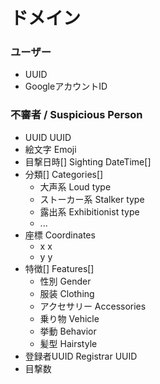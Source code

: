 # ドメイン

### ユーザー
- UUID
- GoogleアカウントID

### 不審者 / Suspicious Person
- UUID UUID
- 絵文字 Emoji
- 目撃日時[] Sighting DateTime[]
- 分類[] Categories[]
    - 大声系 Loud type
    - ストーカー系 Stalker type
    - 露出系 Exhibitionist type
    - ...
- 座標 Coordinates
    - x x
    - y y
- 特徴[] Features[]
    - 性別 Gender
    - 服装 Clothing
    - アクセサリー Accessories
    - 乗り物 Vehicle
    - 挙動 Behavior
    - 髪型 Hairstyle
- 登録者UUID Registrar UUID
- 目撃数
